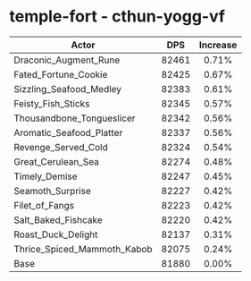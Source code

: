 # temple-fort - cthun-yogg-vf
| Actor | DPS | Increase |
|---|:---:|:---:|
|Draconic_Augment_Rune|82461|0.71%|
|Fated_Fortune_Cookie|82425|0.67%|
|Sizzling_Seafood_Medley|82383|0.61%|
|Feisty_Fish_Sticks|82345|0.57%|
|Thousandbone_Tongueslicer|82342|0.56%|
|Aromatic_Seafood_Platter|82337|0.56%|
|Revenge_Served_Cold|82324|0.54%|
|Great_Cerulean_Sea|82274|0.48%|
|Timely_Demise|82247|0.45%|
|Seamoth_Surprise|82227|0.42%|
|Filet_of_Fangs|82223|0.42%|
|Salt_Baked_Fishcake|82220|0.42%|
|Roast_Duck_Delight|82137|0.31%|
|Thrice_Spiced_Mammoth_Kabob|82075|0.24%|
|Base|81880|0.00%|
